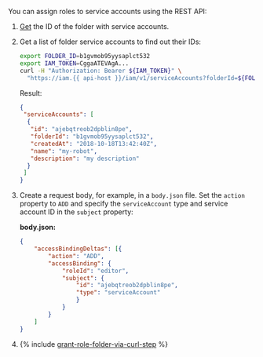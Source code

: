 You can assign roles to service accounts using the REST API:

1. [Get](../../resource-manager/operations/folder/get-id.md) the ID of the folder with service accounts.
1. Get a list of folder service accounts to find out their IDs:

   ```bash
   export FOLDER_ID=b1gvmob95yysaplct532
   export IAM_TOKEN=CggaATEVAgA...
   curl -H "Authorization: Bearer ${IAM_TOKEN}" \
     "https://iam.{{ api-host }}/iam/v1/serviceAccounts?folderId=${FOLDER_ID}"
   ```

   Result:


   ```json
   {
    "serviceAccounts": [
     {
      "id": "ajebqtreob2dpblin8pe",
      "folderId": "b1gvmob95yysaplct532",
      "createdAt": "2018-10-18T13:42:40Z",
      "name": "my-robot",
      "description": "my description"
     }
    ]
   }
   ```

1. Create a request body, for example, in a `body.json` file. Set the `action` property to `ADD` and specify the `serviceAccount` type and service account ID in the `subject` property:

   **body.json:**
   ```json
   {
       "accessBindingDeltas": [{
           "action": "ADD",
           "accessBinding": {
               "roleId": "editor",
               "subject": {
                   "id": "ajebqtreob2dpblin8pe",
                   "type": "serviceAccount"
                   }
               }
           }
       ]
   }
   ```
1. {% include [grant-role-folder-via-curl-step](grant-role-folder-via-curl-step.md) %}
